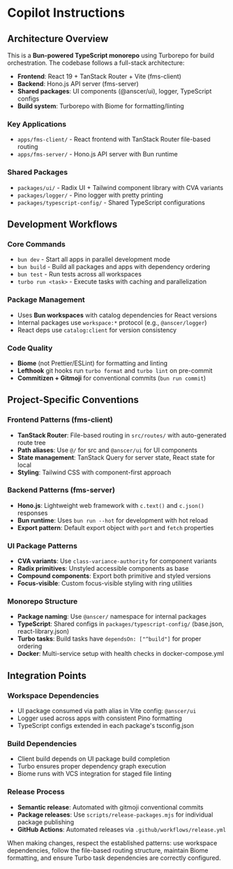 # Copilot Instructions

## Architecture Overview

This is a **Bun-powered TypeScript monorepo** using Turborepo for build orchestration. The codebase follows a full-stack architecture:

- **Frontend**: React 19 + TanStack Router + Vite (fms-client)
- **Backend**: Hono.js API server (fms-server) 
- **Shared packages**: UI components (@anscer/ui), logger, TypeScript configs
- **Build system**: Turborepo with Biome for formatting/linting

### Key Applications
- `apps/fms-client/` - React frontend with TanStack Router file-based routing
- `apps/fms-server/` - Hono.js API server with Bun runtime

### Shared Packages  
- `packages/ui/` - Radix UI + Tailwind component library with CVA variants
- `packages/logger/` - Pino logger with pretty printing
- `packages/typescript-config/` - Shared TypeScript configurations

## Development Workflows

### Core Commands
- `bun dev` - Start all apps in parallel development mode
- `bun build` - Build all packages and apps with dependency ordering
- `bun test` - Run tests across all workspaces
- `turbo run <task>` - Execute tasks with caching and parallelization

### Package Management
- Uses **Bun workspaces** with catalog dependencies for React versions
- Internal packages use `workspace:*` protocol (e.g., `@anscer/logger`)
- React deps use `catalog:client` for version consistency

### Code Quality
- **Biome** (not Prettier/ESLint) for formatting and linting
- **Lefthook** git hooks run `turbo format` and `turbo lint` on pre-commit
- **Commitizen + Gitmoji** for conventional commits (`bun run commit`)

## Project-Specific Conventions

### Frontend Patterns (fms-client)
- **TanStack Router**: File-based routing in `src/routes/` with auto-generated route tree
- **Path aliases**: Use `@/` for src and `@anscer/ui` for UI components
- **State management**: TanStack Query for server state, React state for local
- **Styling**: Tailwind CSS with component-first approach

### Backend Patterns (fms-server)
- **Hono.js**: Lightweight web framework with `c.text()` and `c.json()` responses
- **Bun runtime**: Uses `bun run --hot` for development with hot reload
- **Export pattern**: Default export object with `port` and `fetch` properties

### UI Package Patterns
- **CVA variants**: Use `class-variance-authority` for component variants
- **Radix primitives**: Unstyled accessible components as base
- **Compound components**: Export both primitive and styled versions
- **Focus-visible**: Custom focus-visible styling with ring utilities

### Monorepo Structure
- **Package naming**: Use `@anscer/` namespace for internal packages
- **TypeScript**: Shared configs in `packages/typescript-config/` (base.json, react-library.json)
- **Turbo tasks**: Build tasks have `dependsOn: ["^build"]` for proper ordering
- **Docker**: Multi-service setup with health checks in docker-compose.yml

## Integration Points

### Workspace Dependencies
- UI package consumed via path alias in Vite config: `@anscer/ui`
- Logger used across apps with consistent Pino formatting
- TypeScript configs extended in each package's tsconfig.json

### Build Dependencies
- Client build depends on UI package build completion
- Turbo ensures proper dependency graph execution
- Biome runs with VCS integration for staged file linting

### Release Process
- **Semantic release**: Automated with gitmoji conventional commits
- **Package releases**: Use `scripts/release-packages.mjs` for individual package publishing
- **GitHub Actions**: Automated releases via `.github/workflows/release.yml`

When making changes, respect the established patterns: use workspace dependencies, follow the file-based routing structure, maintain Biome formatting, and ensure Turbo task dependencies are correctly configured.

